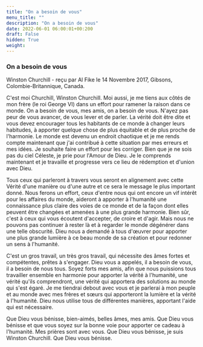 ```yaml
---
title: "On a besoin de vous"
menu_title: ""
description: "On a besoin de vous"
date: 2022-06-01 06:00:01+00:200
draft: False
hidden: True
weight:
---
```

### On a besoin de vous

Winston Churchill - reçu par Al Fike le 14 Novembre 2017, Gibsons, Colombie-Britannique, Canada.

C'est moi Churchill, Winston ChurchilI. Moi aussi, je me tiens aux côtés de mon frère (le roi George VI) dans un effort pour ramener la raison dans ce monde. On a besoin de vous, mes amis, on a besoin de vous. N'ayez pas peur de vous avancer, de vous lever et de parler. La vérité doit être dite et vous devez encourager tous les habitants de ce monde à changer leurs habitudes, à apporter quelque chose de plus équitable et de plus proche de l'harmonie. Le monde est devenu un endroit chaotique et je me rends compte maintenant que j'ai contribué à cette situation par mes erreurs et mes idées. Je souhaite faire un effort pour les corriger. Bien que je ne sois pas du ciel Céleste, je prie pour l'Amour de Dieu. Je le comprends maintenant et je travaille et progresse vers ce lieu de rédemption et d'union avec Dieu.

Tous ceux qui parleront à travers vous seront en alignement avec cette Vérité d'une manière ou d'une autre et ce sera le message le plus important donné. Nous ferons un effort, ceux d'entre nous qui ont encore un vif intérêt pour les affaires du monde, aideront à apporter à l'humanité une connaissance plus claire des voies de ce monde et de la façon dont elles peuvent être changées et amenées à une plus grande harmonie. Bien sûr, c'est à ceux qui vous écoutent d'accepter, de croire et d'agir. Mais nous ne pouvons pas continuer à rester là et à regarder le monde dégénérer dans une telle obscurité. Dieu nous a demandé à tous d'œuvrer pour apporter une plus grande lumière à ce beau monde de sa création et pour redonner un sens à l'humanité. 

C'est un gros travail, un très gros travail, qui nécessite des âmes fortes et compétentes, prêtes à s'engager. Dieu vous a appelés, il a besoin de vous, il a besoin de nous tous. Soyez forts mes amis, afin que nous puissions tous travailler ensemble en harmonie pour apporter la vérité à l'humanité, une vérité qu'ils comprendront, une vérité qui apportera des solutions au monde qui s'est égaré. Je me tiendrai debout avec vous et je parlerai à mon peuple et au monde avec mes frères et sœurs qui apporteront la lumière et la vérité à l'humanité. Dieu nous utilise tous de différentes manières, apportant l'aide qui est nécessaire.

Que Dieu vous bénisse, bien-aimés, belles âmes, mes amis. Que Dieu vous bénisse et que vous soyez sur la bonne voie pour apporter ce cadeau à l'humanité. Mes prières sont avec vous. Que Dieu vous bénisse, je suis Winston Churchill. Que Dieu vous bénisse.

